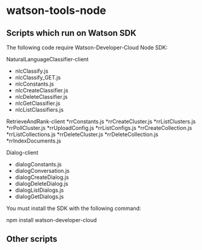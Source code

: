 # watson-tools-node

## Scripts which run on Watson SDK
The following code require Watson-Developer-Cloud Node SDK:

NaturalLanguageClassifier-client
* nlcClassify.js
* nlcClassify_GET.js
* nlcConstants.js
* nlcCreateClassifier.js
* nlcDeleteClassifier.js
* nlcGetClassifier.js
* nlcListClassifiers.js

RetrieveAndRank-client
*rrConstants.js
*rrCreateCluster.js
*rrListClusters.js
*rrPollCluster.js
*rrUploadConfig.js
*rrListConfigs.js
*rrCreateCollection.js
*rrListCollections.js
*rrDeleteCluster.js
*rrDeleteCollection.js
*rrIndexDocuments.js

Dialog-client
* dialogConstants.js
* dialogConversation.js
* dialogCreateDialog.js
* dialogDeleteDialog.js
* dialogListDialogs.js
* dialogGetDialogs.js

You must install the SDK with the following command:

npm install watson-developer-cloud

## Other scripts
